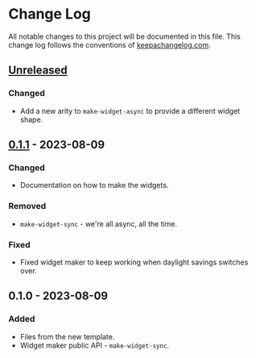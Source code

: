 # Change Log
All notable changes to this project will be documented in this file. This change log follows the conventions of [keepachangelog.com](http://keepachangelog.com/).

## [Unreleased]
### Changed
- Add a new arity to `make-widget-async` to provide a different widget shape.

## [0.1.1] - 2023-08-09
### Changed
- Documentation on how to make the widgets.

### Removed
- `make-widget-sync` - we're all async, all the time.

### Fixed
- Fixed widget maker to keep working when daylight savings switches over.

## 0.1.0 - 2023-08-09
### Added
- Files from the new template.
- Widget maker public API - `make-widget-sync`.

[Unreleased]: https://github.com/vortext/esther/compare/0.1.1...HEAD
[0.1.1]: https://github.com/vortext/esther/compare/0.1.0...0.1.1
